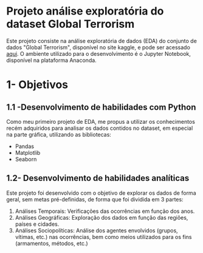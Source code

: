 # Projeto análise exploratória do dataset Global Terrorism

Este projeto consiste na análise exploratória de dados (EDA) do conjunto de dados "Global Terrorism", disponível no site kaggle, e pode ser acessado [aqui](https://www.kaggle.com/datasets/START-UMD/gtd). O ambiente utilizado para o desenvolvimento é o Jupyter Notebook, disponível na plataforma Anaconda.

# 1- Objetivos

## 1.1 -Desenvolvimento de habilidades com Python

Como meu primeiro projeto de EDA, me propus a utilizar os conhecimentos recém adquiridos para analisar os dados contidos no dataset, em especial na parte gráfica, utilizando as bibliotecas:

- Pandas
- Matplotlib
- Seaborn

## 1.2- Desenvolvimento de habilidades analíticas
Este projeto foi desenvolvido com o objetivo de explorar os dados de forma geral, sem metas pré-definidas, de forma que foi dividida em 3 partes:

1. Análises Temporais: Verificações das ocorrências em função dos anos.
2. Análises Geográficas: Exploração dos dados em função das regiões, países e cidades.
3. Análises Sociopolíticas: Análise dos agentes envolvidos (grupos, vítimas, etc.) nas ocorrências, bem como meios utilizados para os fins (armamentos, métodos, etc.)